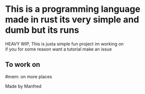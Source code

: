 # This is a programming language made in rust its very simple and dumb but its runs   
HEAVY WIP,
This is justa simple fun project im working on  
if you for some reason want a tutorial make an issue  
  
## To work on    
#mem: on more places  
  
  
Made by Manfred  